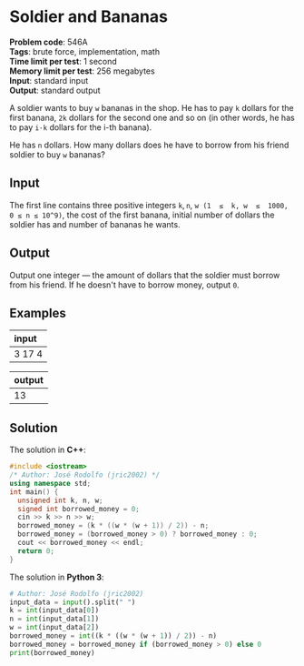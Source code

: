# Soldier and Bananas
**Problem code**: 546A  
**Tags**: brute force, implementation, math  
**Time limit per test**: 1 second  
**Memory limit per test**: 256 megabytes  
**Input**: standard input  
**Output**: standard output  

A soldier wants to buy `w` bananas in the shop. He has to pay `k` dollars for the first banana, `2k` dollars for the second one and so on (in other words, he has to pay `i·k` dollars for the i-th banana).

He has `n` dollars. How many dollars does he have to borrow from his friend soldier to buy `w` bananas?

## Input
The first line contains three positive integers `k`, `n`, `w (1  ≤  k, w  ≤  1000, 0 ≤ n ≤ 10^9)`, the cost of the first banana, initial number of dollars the soldier has and number of bananas he wants.

## Output
Output one integer — the amount of dollars that the soldier must borrow from his friend. If he doesn't have to borrow money, output `0`.

## Examples
| input |
| :--- |
| 3 17 4 |

| output |
| :--- |
| 13 |

## Solution
The solution in **C++**:
```cpp
#include <iostream>
/* Author: José Rodolfo (jric2002) */
using namespace std;
int main() {
  unsigned int k, n, w;
  signed int borrowed_money = 0;
  cin >> k >> n >> w;
  borrowed_money = (k * ((w * (w + 1)) / 2)) - n;
  borrowed_money = (borrowed_money > 0) ? borrowed_money : 0;
  cout << borrowed_money << endl;
  return 0;
}
```

The solution in **Python 3**:
```python
# Author: José Rodolfo (jric2002)
input_data = input().split(" ")
k = int(input_data[0])
n = int(input_data[1])
w = int(input_data[2])
borrowed_money = int((k * ((w * (w + 1)) / 2)) - n)
borrowed_money = borrowed_money if (borrowed_money > 0) else 0
print(borrowed_money)
```